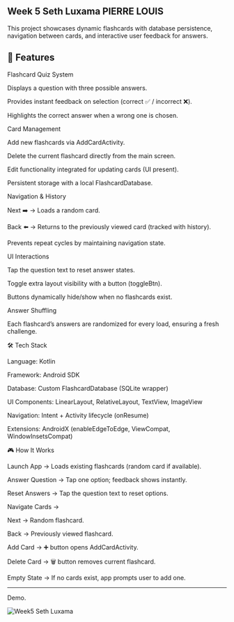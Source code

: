 Week 5 Seth Luxama PIERRE LOUIS
---
This project showcases dynamic flashcards with database persistence, navigation between cards, and interactive user feedback for answers.

🚀 Features
---
Flashcard Quiz System

Displays a question with three possible answers.

Provides instant feedback on selection (correct ✅ / incorrect ❌).

Highlights the correct answer when a wrong one is chosen.

Card Management

Add new flashcards via AddCardActivity.

Delete the current flashcard directly from the main screen.

Edit functionality integrated for updating cards (UI present).

Persistent storage with a local FlashcardDatabase.

Navigation & History

Next ➡️ → Loads a random card.

Back ⬅️ → Returns to the previously viewed card (tracked with history).

Prevents repeat cycles by maintaining navigation state.

UI Interactions

Tap the question text to reset answer states.

Toggle extra layout visibility with a button (toggleBtn).

Buttons dynamically hide/show when no flashcards exist.

Answer Shuffling

Each flashcard’s answers are randomized for every load, ensuring a fresh challenge.

🛠️ Tech Stack

Language: Kotlin

Framework: Android SDK

Database: Custom FlashcardDatabase (SQLite wrapper)

UI Components: LinearLayout, RelativeLayout, TextView, ImageView

Navigation: Intent + Activity lifecycle (onResume)

Extensions: AndroidX (enableEdgeToEdge, ViewCompat, WindowInsetsCompat)

🎮 How It Works

Launch App → Loads existing flashcards (random card if available).

Answer Question → Tap one option; feedback shows instantly.

Reset Answers → Tap the question text to reset options.

Navigate Cards →

Next → Random flashcard.

Back → Previously viewed flashcard.

Add Card → ➕ button opens AddCardActivity.

Delete Card → 🗑️ button removes current flashcard.

Empty State → If no cards exist, app prompts user to add one.

---
Demo.

![Week5 Seth Luxama](https://github.com/user-attachments/assets/b34fffb2-abd8-4294-bc4d-303299ca7282)
